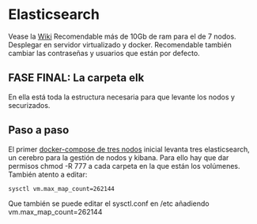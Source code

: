 # Elasticsearch

Vease la [Wiki](https://github.com/drj3ky11/Elasticsearch/wiki)
Recomendable más de 10Gb de ram para el de 7 nodos. Desplegar en servidor virtualizado y docker. Recomendable también cambiar las contraseñas y usuarios que están por defecto.

## FASE FINAL: La carpeta elk
En ella está toda la estructura necesaria para que levante los nodos y securizados.

## Paso a paso
El primer [docker-compose de tres nodos](https://github.com/drj3ky11/Elasticsearch-course/blob/master/elk-3cluster.yml) inicial levanta tres elasticsearch, un cerebro para la gestión de nodos y kibana. Para ello hay que dar permisos chmod -R 777 a cada carpeta en la que están los volúmenes. También atento a editar:

`sysctl vm.max_map_count=262144`

Que también se puede editar el sysctl.conf en /etc añadiendo vm.max_map_count=262144
